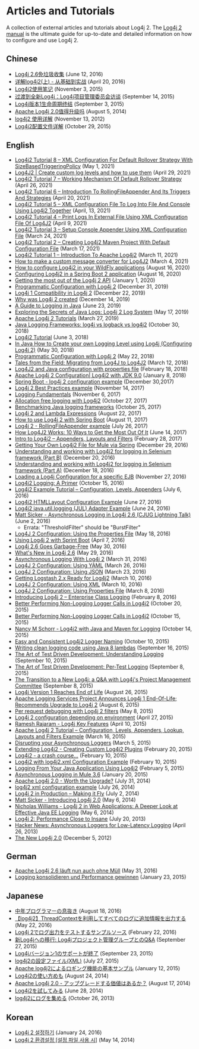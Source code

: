 <!-- vim: set syn=markdown : -->
<!--
    Licensed to the Apache Software Foundation (ASF) under one or more
    contributor license agreements.  See the NOTICE file distributed with
    this work for additional information regarding copyright ownership.
    The ASF licenses this file to You under the Apache License, Version 2.0
    (the "License"); you may not use this file except in compliance with
    the License.  You may obtain a copy of the License at

         http://www.apache.org/licenses/LICENSE-2.0

    Unless required by applicable law or agreed to in writing, software
    distributed under the License is distributed on an "AS IS" BASIS,
    WITHOUT WARRANTIES OR CONDITIONS OF ANY KIND, either express or implied.
    See the License for the specific language governing permissions and
    limitations under the License.
-->

# Articles and Tutorials

A collection of external articles and tutorials about Log4j 2. The [Log4j 2 manual](manual/index.html) is the ultimate
guide for up-to-date and detailed information on how to configure and use Log4j 2.

## Chinese

* [Log4j 2.6免垃圾收集](https://www.infoq.cn/news/2016/06/log4j-garbage-free/)
(June 12, 2016)
* [详解log4j2(上) - 从基础到实战](https://blog.csdn.net/autfish/article/details/51203709)
(April 20, 2016)
* [Log4j2使用笔记](https://www.jianshu.com/p/7aec512a003c)
(November 3, 2015)
* [过渡到全新Log4j：Log4j项目管理委员会访谈](https://www.infoq.cn/news/2015/09/interview-log4j-pmc/)
(September 14, 2015)
* [Log4j版本1生命周期终结](https://www.infoq.cn/news/2015/09/log4j-version-1-reaches-eol/)
(September 3, 2015)
* [Apache Log4j 2.0值得升级吗](https://www.infoq.cn/news/2014/08/apache-log4j2/)
(August 5, 2014)
* [log4j2 使用详解](https://blog.csdn.net/lrenjun/article/details/8178875)
(November 13, 2012)
* [Log4j2配置文件详解](https://web.archive.org/web/20211016221310/https://my.oschina.net/xianggao/blog/523401)
(October 29, 2015)

## English

* [Log4j2 Tutorial 8 – XML Configuration For Default Rollover Strategy With SizeBasedTriggeringPolicy](http://makeseleniumeasy.com/2021/05/01/log4j2-tutorial-8-xml-configuration-for-default-rollover-strategy-with-sizebasedtriggeringpolicy/)
(May 1, 2021)
* [Log4J2 | Create custom log levels and how to use them](https://medium.com/codex/log4j2-create-custom-log-levels-and-how-to-use-them-48685e133fd1)
(April 29, 2021)  
* [Log4j2 Tutorial 7 – Working Mechanism Of Default Rollover Strategy](http://makeseleniumeasy.com/2021/04/26/log4j2-tutorial-7-working-mechanism-of-default-rollover-strategy/)
(April 26, 2021)
* [Log4j2 Tutorial 6 – Introduction To RollingFileAppender And Its Triggers And Strategies](http://makeseleniumeasy.com/2021/04/20/log4j2-tutorial-6-introduction-to-rollingfileappender-and-its-triggers-and-strategies/)
(April 20, 2021)
* [Log4j2 Tutorial 5 – XML Configuration File To Log Into File And Console Using Log4j2 Together](http://makeseleniumeasy.com/2021/04/13/log4j2-tutorial-5-xml-configuration-file-to-log-into-file-and-console-using-log4j2-together/)
(April, 13, 2021)  
* [Log4j2 Tutorial 4 – Print Logs In External File Using XML Configuration File Of Log4J2](http://makeseleniumeasy.com/2021/04/09/log4j2-tutorial-4-print-logs-in-external-file-using-xml-configuration-file-of-log4j2/)
  (April 9, 2021)
* [Log4j2 Tutorial 3 – Setup Console Appender Using XML Configuration File](http://makeseleniumeasy.com/2021/03/24/log4j2-tutorial-3-setup-console-appender-using-xml-configuration-file/)
  (March 24, 2021)
* [Log4j2 Tutorial 2 – Creating Log4j2 Maven Project With Default Configuration File](http://makeseleniumeasy.com/2021/03/17/log4j2-tutorial-2-creating-log4j2-maven-project-with-default-configuration-file/)
  (March 17, 2021)
* [Log4j2 Tutorial 1 – Introduction To Apache Log4j2](http://makeseleniumeasy.com/2021/03/11/log4j2-tutorial-1-introduction-to-apache-log4j2/)
  (March 11, 2021)  
* [How to make a custom message converter for Log4J2](https://petrepopescu.tech/2021/03/how-to-make-a-custom-message-converter-for-log4j2/)
(March 4, 2021)  
* [How to configure Log4j2 in your WildFly applications](http://www.mastertheboss.com/jbossas/jboss-log/how-to-use-log4j2-in-your-wildfly-applications/)
(August 16, 2020)
* [Configuring Log4j2 in a Spring Boot 2 application](http://www.masterspringboot.com/configuration/logging/configuring-log4j2-in-spring-boot-applications)
(August 16, 2020)
* [Getting the most out of the Log4j 2 API](https://www.ralphgoers.com/post/getting-the-most-out-of-the-log4j-2-api)
(January 1, 2020)
* [Programmatic Configuration with Log4j 2](https://www.baeldung.com/log4j2-programmatic-config)
(December 31, 2019)
* [Log4j 1 Compatibility in Log4j 2](https://www.ralphgoers.com/post/log4j-1-compatibility-in-log4j-2)
(December 22, 2019)
* [Why was Log4j 2 created](https://www.ralphgoers.com/post/why-was-log4j-2-created)
(December 14, 2019)
* [A Guide to Logging in Java](https://www.marcobehler.com/guides/java-logging)
(June 23, 2019)
* [Exploring the Secrets of Java Logs: Log4j 2 Log System](https://www.alibabacloud.com/blog/exploring-the-secrets-of-java-logs-log4j-2-log-system_594821)
(May 17, 2019)
* [Apache Log4j 2 Tutorials](https://mkyong.com/logging/apache-log4j-2-tutorials/)
(March 27, 2019)
* [Java Logging Frameworks: log4j vs logback vs log4j2](https://stackify.com/compare-java-logging-frameworks/)
(October 30, 2018)
* [Log4j2 Tutorial](https://howtodoinjava.com/log4j2/)
(June 3, 2018)
* [In Java How to Create your own Logging Level using Log4j (Configuring Log4j 2)](https://crunchify.com/java-how-to-create-your-own-logging-level-in-log4j-configuring-log4j/)
{May 30, 2018)
* [Programmatic Configuration with Log4j 2](https://www.baeldung.com/log4j2-programmatic-config)
(May 22, 2018)
* [Tales from the Field: Migrating from Log4J to Log4J2](https://www.javacodegeeks.com/2018/03/tales-from-the-field-migrating-from-log4j-to-log4j2.html)
(March 12, 2018)
* [Log4J2 and Java configuration with properties file](https://www.youtube.com/watch?v=sdOiA1Xql0o)
(February 18, 2018)
* [Apache Log4j 2 Configuration| Log4j2 with JDK 9.0](https://www.youtube.com/watch?v=BbcSNOtEGWs)
(January 8, 2018)
* [Spring Boot - log4j 2 configuration example](https://www.youtube.com/watch?v=KKO5wGi_vEc)
(December 30,2017)
* [Log4j 2 Best Practices example](https://examples.javacodegeeks.com/enterprise-java/log4j/log4j-2-best-practices-example/)
(November 14, 2017)
* [Logging Fundamentals](https://web.archive.org/web/20180308003803/http://musigma.org/logging/2017/11/06/logging.html)
(November 6, 2017)
* [Allocation free logging with Log4j2](http://www.rationaljava.com/2017/10/allocation-free-logging-with-log4j2.html)
(October 27, 2017)
* [Benchmarking Java logging frameworks](https://www.loggly.com/blog/benchmarking-java-logging-frameworks/)
(October 25, 2017)
* [Log4j 2 and Lambda Expressions](https://www.baeldung.com/log4j-2-lazy-logging)
(August 22, 2017)
* [How to use Log4j 2 with Spring Boot](https://www.callicoder.com/spring-boot-log4j-2-example/)
(August 11, 2017)
* [Log4j 2 - RollingFileAppender example](https://www.boraji.com/log4j-2-rollingfileappender-example)
(July 26, 2017)
* [How Log4J2 Works: 10 Ways to Get the Most Out Of It](https://stackify.com/log4j2-java/)
(June 14, 2017)
* [Intro to Log4j2 – Appenders, Layouts and Filters](https://www.baeldung.com/log4j2-appenders-layouts-filters)
(February 28, 2017)
* [Getting Your Own Log4j2 File for Mule via Spring](https://dzone.com/articles/getting-own-log4j2-file-for-mule-via-spring)
(December 29, 2016)
* [Understanding and working with Log4j2 for logging in Selenium framework (Part B)](https://www.youtube.com/watch?v=-XNvCNHjIKw)
(December 20, 2016)
* [Understanding and working with Log4j2 for logging in Selenium framework (Part A)](https://www.youtube.com/watch?v=RWZ0gsfkkc4)
(December 18, 2016)
* [Loading a Log4j Configuration for a specific EJB](https://garygregory.wordpress.com/2016/11/27/loading-a-log4j-configuration-for-a-specific-ejb/)
(November 27, 2016)
* [Log4j2 Logging: A Primer](https://anishekagarwal.medium.com/log4j2-logging-a-primer-f10ed18e9de6#.ojlde7jib)
(October 15, 2016)
* [Log4j2 Example Tutorial – Configuration, Levels, Appenders](https://www.digitalocean.com/community/tutorials/log4j2-example-tutorial-configuration-levels-appenders)
(July 6, 2016)
* [Log4j2 HTMLLayout Configuration Example](https://howtodoinjava.com/log4j2/log4j2-htmllayout-configuration-example/)
(June 27, 2016)
* [Log4j2 java.util.logging (JUL) Adapter Example](https://javaevangelist.blogspot.com/2016/06/log4j2-javautillogging-jul-adapter.html)
(June 24, 2016)
* [Matt Sicker - Asynchronous Logging in Log4j 2.6 (CJUG Lightning Talk)](https://vimeo.com/169542136)
(June 2, 2016)
  * Errata: "ThresholdFilter" should be "BurstFilter"
* [Log4J 2 Configuration: Using the Properties File](https://dzone.com/articles/log4j-2-configuration-using-properties-file)
(May 18, 2016)
* [Using Log4j 2 with Sprint Boot](https://springframework.guru/using-log4j-2-spring-boot/)
(April 7, 2016)
* [Log4j 2.6 Goes Garbage-Free](https://www.infoq.com/news/2016/05/log4j-garbage-free/)
(May 30, 2016)
* [What's New in Log4j 2.6](https://web.archive.org/web/20180306104946/http://musigma.org/java/log4j/2016/05/29/log4j-2.6.html)
(May 29, 2016)
* [Asynchronous Logging With Log4j 2](https://springframework.guru/asynchronous-logging-with-log4j-2/)
(March 31, 2016)
* [Log4J 2 Configuration: Using YAML](https://springframework.guru/log4j-2-configuration-using-yaml/)
(March 26, 2016)
* [Log4J 2 Configuration: Using JSON](https://springframework.guru/log4j-2-configuration-using-json/)
(March 23, 2016)
* [Getting Logstash 2.x Ready for Log4j2](https://web.archive.org/web/20220315041422/https://qbox.io/blog/getting-logstash-2x-ready-for-log4j2)
(March 10, 2016)
* [Log4J 2 Configuration: Using XML](https://springframework.guru/log4j-2-configuration-using-xml/)
(March 10, 2016)
* [Log4J 2 Configuration: Using Properties File](https://springframework.guru/log4j-2-configuration-using-properties-file/)
(March 8, 2016)
* [Introducing Log4j 2 – Enterprise Class Logging](https://springframework.guru/introducing-log4j-enterprise-class-logging/)
(February 8, 2016)
* [Better Performing Non-Logging Logger Calls in Log4j2](https://www.javacodegeeks.com/2015/10/better-performing-non-logging-logger-calls-in-log4j2.html)
(October 20, 2015)
* [Better Performing Non-Logging Logger Calls in Log4j2](https://marxsoftware.blogspot.com/2015/10/log4j2-non-logging-performance.html)
(October 15, 2015)
* [Nancy M Schorr - Log4j2 with Java and Maven for Logging](https://www.youtube.com/watch?v=Yv0n-4AsOiI)
(October 14, 2015)
* [Easy and Consistent Log4j2 Logger Naming](https://www.javacodegeeks.com/2015/10/easy-and-consistent-log4j2-logger-naming.html)
(October 10, 2015)
* [Writing clean logging code using Java 8 lambdas](https://garygregory.wordpress.com/2015/09/16/a-gentle-introduction-to-the-log4j-api-and-lambda-basics/)
(September 16, 2015)
* [The Art of Test Driven Development: Understanding Logging](https://garygregory.wordpress.com/2015/09/10/the-art-of-test-driven-development-understanding-logging/)
(September 10, 2015)
* [The Art of Test Driven Development: Per-Test Logging](https://garygregory.wordpress.com/2015/09/08/the-art-of-test-driven-development-per-test-logging/)
(September 8, 2015)
* [The Transition to a New Log4j: a Q&amp;A with Log4j's Project Management Committee](https://www.infoq.com/news/2015/09/interview-log4j-pmc/)
(September 8, 2015)
* [Log4j Version 1 Reaches End of Life](https://www.infoq.com/news/2015/08/log4j-version-1-reaches-eol/)
(August 26, 2015)
* [Apache Logging Services Project Announces Log4j 1 End-Of-Life; Recommends Upgrade to Log4j 2](https://news.apache.org/foundation/entry/apache_logging_services_project_announces)
(August 6, 2015)
* [Per request debugging with Log4j 2 filters](https://www.innoq.com/en/blog/per-request-debugging-with-log4j2/)
(May 8, 2015)
* [Log4j 2 configuration depending on environment](https://blog.oio.de/2015/04/27/log4j-2-configuration-depending-environment/)
(April 27, 2015)
* [Ramesh Rajaram - Log4j Key Features](https://www.youtube.com/watch?v=EWftNoRhS_M)
(April 10, 2015)
* [Apache Log4j 2 Tutorial – Configuration, Levels, Appenders, Lookup, Layouts and Filters Example](http://www.journaldev.com/7128/apache-log4j-2-tutorial-configuration-levels-appenders-lookup-layouts-and-filters-example)
(March 16, 2015)
* [Disrupting your Asynchronous Loggers](https://blogs.mulesoft.com/dev-guides/how-to-tutorials/mule-3-6-asynchronous-logging/)
(March 5, 2015)
* [Extending Log4j2 - Creating Custom Log4j2 Plugins](https://andrew-flower.com/blog/Create_Custom_Log4j_Plugins)
(February 20, 2015)
* [Log4j2 - a crash course...](https://andrew-flower.com/blog/Basic_Log4j2_Configuration)
(February 10, 2015)
* [Log4j2 with log4j2.xml Configuration Example](https://memorynotfound.com/log4j2-with-log4j2-xml-configuration-example/)
(February 10, 2015)
* [Logging From Your Java Application Using Log4j2](https://www.rapid7.com/blog/post/2015/02/05/logging-from-your-java-application-using-log4j2/)
(February 5, 2015)
* [Asynchronous Logging in Mule 3.6](https://blogs.mulesoft.com/dev-guides/how-to-tutorials/mule-3-6-asynchronous-logging/)
(January 20, 2015)
* [Apache Log4j 2.0 - Worth the Upgrade?](https://www.infoq.com/news/2014/07/apache-log4j2/)
(July 31, 2014)
* [log4j2 xml configuration example](https://mycuteblog.com/log4j2-xml-configuration-example/)
(July 26, 2014)
* [Log4j 2 in Production – Making it Fly](https://tech.finn.no/2014/07/01/log4j2-in-production-making-it-fly/)
(July 2, 2014)
* [Matt Sicker - Introducing Log4j 2.0](https://www.youtube.com/watch?v=ZzVSs_JEhgs)
(May 6, 2014)
* [Nicholas Williams - Log4j 2 in Web Applications: A Deeper Look at Effective Java EE Logging](https://www.youtube.com/watch?v=HB0r5DuxGPI)
(May 6, 2014)
* [Log4j 2: Performance Close to Insane](https://grobmeier.solutions/log4j-2-performance-close-to-insane-20072013.html)
(July 20, 2013)
* [Hacker News: Asynchronous Loggers for Low-Latency Logging](https://news.ycombinator.com/item?id=5612035)
(April 26, 2013)
* [The New Log4j 2.0](https://grobmeier.solutions/the-new-log4j-2-0-05122012.html)
(December 5, 2012)

## German

* [Apache Log4j 2.6 läuft nun auch ohne Müll](https://entwickler.de/java/apache-log4j-26-lauft-nun-auch-ohne-mull/)
(May 31, 2016)
* [Logging konsolidieren und Performance gewinnen](https://www.innoq.com/en/articles/2015/01/logging-konsolidieren-log4j2/)
(January 23, 2015)

## Japanese

* [中年プログラマーの息抜き](https://tm-b.hatenablog.com/entry/2016/08/18/200715)
(August 18, 2016)
* [【log4j2】ThreadContextを利用してすべてのログに追加情報を出力する](https://minor.hatenablog.com/entry/2016/05/22/193556)
(May 22, 2016)
* [Log4j 2でログ出力をテストするサンプルソース](https://qiita.com/kazurof/items/abbd42f11bfc125f3190)
(February 22, 2016)
* [新Log4jへの移行: Log4jプロジェクト管理グループとのQ&amp;A](https://www.infoq.com/jp/news/2015/09/interview-log4j-pmc/)
(September 27, 2015)
* [Log4jバージョン1のサポートが終了](https://www.infoq.com/jp/news/2015/09/log4j-version-1-reaches-eol/)
(September 23, 2015)
* [log4j2の設定ファイル(XML)](https://qiita.com/pica/items/f801c74848f748f76b58)
(July 27, 2015)
* [Apache log4j2によるロギング機能の基本サンプル](https://japanengineers.seesaa.net/article/412195201.html)
(January 12, 2015)
* [Log4j2の使い方めも](https://yamashiro0110.hatenadiary.jp/entry/2014/08/24/093336)
(August 24, 2014)
* [Apache Log4j 2.0 - アップグレードする価値はあるか？](https://www.infoq.com/jp/news/2014/08/apache-log4j2/)
(August 17, 2014)
* [Log4j2を試してみる](https://kazuhira-r.hatenablog.com/entry/20140628/1403959552)
(June 28, 2014)
* [log4j2にログを集める](https://nabedge.blogspot.com/2013/10/log4j2.html)
(October 26, 2013)

## Korean

* [Log4j 2 설정하기](https://dveamer.github.io/java/Log4j2.html)
(January 24, 2016)
* [Log4j 2 환경설정 [설정 파일 사용 시]](https://www.egovframe.go.kr/wiki/doku.php?id=egovframework:rte3:fdl:%EC%84%A4%EC%A0%95_%ED%8C%8C%EC%9D%BC%EC%9D%84_%EC%82%AC%EC%9A%A9%ED%95%98%EB%8A%94_%EB%B0%A9%EB%B2%95)
(May 14, 2014)
